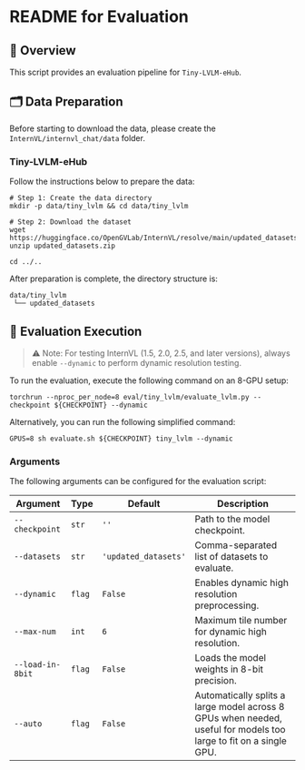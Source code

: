 # README for Evaluation

## 🌟 Overview

This script provides an evaluation pipeline for `Tiny-LVLM-eHub`.

## 🗂️ Data Preparation

Before starting to download the data, please create the `InternVL/internvl_chat/data` folder.

### Tiny-LVLM-eHub

Follow the instructions below to prepare the data:

```shell
# Step 1: Create the data directory
mkdir -p data/tiny_lvlm && cd data/tiny_lvlm

# Step 2: Download the dataset
wget https://huggingface.co/OpenGVLab/InternVL/resolve/main/updated_datasets.zip
unzip updated_datasets.zip

cd ../..
```

After preparation is complete, the directory structure is:

```shell
data/tiny_lvlm
 └── updated_datasets
```

## 🏃 Evaluation Execution

> ⚠️ Note: For testing InternVL (1.5, 2.0, 2.5, and later versions), always enable `--dynamic` to perform dynamic resolution testing.

To run the evaluation, execute the following command on an 8-GPU setup:

```shell
torchrun --nproc_per_node=8 eval/tiny_lvlm/evaluate_lvlm.py --checkpoint ${CHECKPOINT} --dynamic
```

Alternatively, you can run the following simplified command:

```shell
GPUS=8 sh evaluate.sh ${CHECKPOINT} tiny_lvlm --dynamic
```

### Arguments

The following arguments can be configured for the evaluation script:

| Argument         | Type   | Default              | Description                                                                                                       |
| ---------------- | ------ | -------------------- | ----------------------------------------------------------------------------------------------------------------- |
| `--checkpoint`   | `str`  | `''`                 | Path to the model checkpoint.                                                                                     |
| `--datasets`     | `str`  | `'updated_datasets'` | Comma-separated list of datasets to evaluate.                                                                     |
| `--dynamic`      | `flag` | `False`              | Enables dynamic high resolution preprocessing.                                                                    |
| `--max-num`      | `int`  | `6`                  | Maximum tile number for dynamic high resolution.                                                                  |
| `--load-in-8bit` | `flag` | `False`              | Loads the model weights in 8-bit precision.                                                                       |
| `--auto`         | `flag` | `False`              | Automatically splits a large model across 8 GPUs when needed, useful for models too large to fit on a single GPU. |
